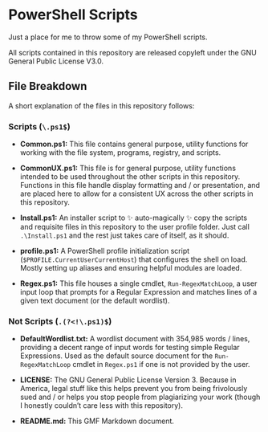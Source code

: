 # **PowerShell Scripts**

Just a place for me to throw some of my PowerShell scripts.

All scripts contained in this repository are released copyleft under the GNU General Public License V3.0.

## **File Breakdown**

A short explanation of the files in this repository follows:

### **Scripts (`\.ps1$`)**

* **Common.ps1:**
  This file contains general purpose, utility functions for working with the file system, programs, registry, and scripts.

* **CommonUX.ps1:**
  This file is for general purpose, utility functions intended to be used throughout the other scripts in this repository. Functions in this file handle display formatting and / or presentation, and are placed here to allow for a consistent UX across the other scripts in this repository.

* **Install.ps1:**
  An installer script to :sparkles: auto-magically :sparkles: copy the scripts and requisite files in this repository to the user profile folder. Just call `.\Install.ps1` and the rest just takes care of itself, as it should.

* **profile.ps1:**
  A PowerShell profile initialization script (`$PROFILE.CurrentUserCurrentHost`) that configures the shell on load. Mostly setting up aliases and ensuring helpful modules are loaded.

* **Regex.ps1:**
  This file houses a single cmdlet, `Run-RegexMatchLoop`, a user input loop that prompts for a Regular Expression and matches lines of a given text document (or the default wordlist).

### **Not Scripts (`.(?<!\.ps1)$`)**

* **DefaultWordlist.txt:**
  A wordlist document with 354,985 words / lines, providing a decent range of input words for testing simple Regular Expressions. Used as the default source document for the `Run-RegexMatchLoop` cmdlet in `Regex.ps1` if one is not provided by the user.

* **LICENSE:**
  The GNU General Public License Version 3. Because in America, legal stuff like this helps prevent you from being frivolously sued and / or helps you stop people from plagiarizing your work (though I honestly couldn&rsquo;t care less with this repository).

* **README.md:**
  This GMF Markdown document.